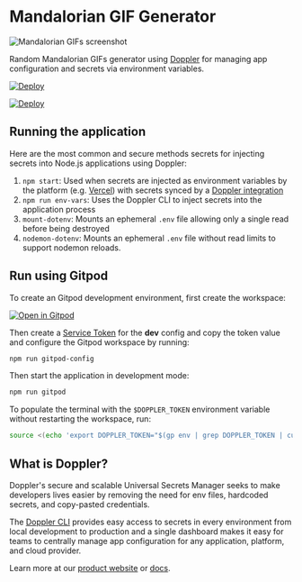# Mandalorian GIF Generator

![Mandalorian GIFs screenshot](https://repository-images.githubusercontent.com/379081767/a7410806-d70e-43b5-965d-2d954ced4269)

Random Mandalorian GIFs generator using [Doppler](https://www.doppler.com) for managing app configuration and secrets via environment variables.

[![Deploy](https://raw.githubusercontent.com/DopplerUniversity/app-config-templates/main/doppler-button.svg)](https://dashboard.doppler.com/workplace/template/import?template=https://github.com/DopplerUniversity/mandalorian-gifs-node/blob/main/doppler-template.yaml)

[![Deploy](https://www.herokucdn.com/deploy/button.svg)](https://heroku.com/deploy?template=https://github.com/DopplerUniversity/mandalorian-gifs-node/tree/main)

## Running the application

Here are the most common and secure methods secrets for injecting secrets into Node.js applications using Doppler:

1. `npm start`: Used when secrets are injected as environment variables by the platform (e.g. [Vercel](https://vercel.com/docs/concepts/projects/environment-variables)) with secrets synced by a [Doppler integration](https://docs.doppler.com/docs/integrations)
2. `npm run env-vars`: Uses the Doppler CLI to inject secrets into the application process
3. `mount-dotenv`: Mounts an ephemeral `.env` file allowing only a single read before being destroyed
4. `nodemon-dotenv`: Mounts an ephemeral `.env` file without read limits to support nodemon reloads.

## Run using Gitpod

To create an Gitpod development environment, first create the workspace:

[![Open in Gitpod](https://gitpod.io/button/open-in-gitpod.svg)](https://gitpod.io/#https://github.com/DopplerUniversity/mandalorian-gifs-node)

Then create a [Service Token](https://docs.doppler.com/docs/enclave-service-tokens) for the **dev** config and copy the token value and configure the Gitpod workspace by running:

```sh
npm run gitpod-config
```

Then start the application in development mode:

```sh
npm run gitpod
```

To populate the terminal with the `$DOPPLER_TOKEN` environment variable without restarting the workspace, run:

```sh
source <(echo 'export DOPPLER_TOKEN="$(gp env | grep DOPPLER_TOKEN | cut -d '=' -f 2)"')
```

## What is Doppler?

Doppler's secure and scalable Universal Secrets Manager seeks to make developers lives easier by removing the need for env files, hardcoded secrets, and copy-pasted credentials.

The [Doppler CLI](https://docs.doppler.com/docs) provides easy access to secrets in every environment from local development to production and a single dashboard makes it easy for teams to centrally manage app configuration for any application, platform, and cloud provider.

Learn more at our [product website](https://doppler.com) or [docs](https://docs.doppler.com/docs/).
